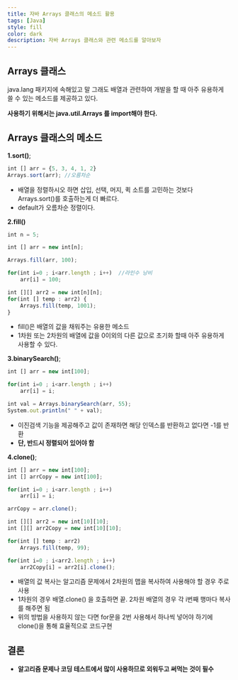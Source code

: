 ```yaml
---
title: 자바 Arrays 클래스의 메소드 활용
tags: [Java]
style: fill
color: dark
description: 자바 Arrays 클래스와 관련 메소드를 알아보자
---
```


## Arrays 클래스
java.lang 패키지에 속해있고 말 그래도 배열과 관련하여 개발을 할 때 아주 유용하게 쓸 수 있는 메소드를 제공하고 있다.

**사용하기 위해서는 java.util.Arrays 를 import해야 한다.**

## Arrays 클래스의 메소드
**1.sort()**;
```javascript
int [] arr = {5, 3, 4, 1, 2}
Arrays.sort(arr); //오름차순
```
- 배열을 정렬하시오 하면 삽입, 선택, 머지, 퀵 소트를 고민하는 것보다 Arrays.sort()를 호출하는게 더 빠르다.
- default가 오름차순 정렬이다.

**2.fill()**
```javascript
int n = 5;

int [] arr = new int[n];

Arrays.fill(arr, 100);

for(int i=0 ; i<arr.length ; i++)  //라인수 낭비
    arr[i] = 100;

int [][] arr2 = new int[n][n];
for(int [] temp : arr2) {
    Arrays.fill(temp, 1001);
}
```
- fill()은 배열의 값을 채워주는 유용한 메소드
- 1차원 또는 2차원의 배열에 값을 0이외의 다른 값으로 초기화 할때 아주 유용하게 사용할 수 있다. 

**3.binarySearch()**;
```javascript
int [] arr = new int[100];

for(int i=0 ; i<arr.length ; i++) 
    arr[i] = i;

int val = Arrays.binarySearch(arr, 55);
System.out.println(" " + val);
```
- 이진검색 기능을 제공해주고 값이 존재하면 해당 인덱스를 반환하고 없다면 -1를 반환
- **단, 반드시 정렬되어 있어야 함**

**4.clone()**;
```javascript
int [] arr = new int[100];
int [] arrCopy = new int[100];

for(int i=0 ; i<arr.length ; i++) 
    arr[i] = i;

arrCopy = arr.clone();

int [][] arr2 = new int[10][10];
int [][] arr2Copy = new int[10][10];

for(int [] temp : arr2)
    Arrays.fill(temp, 99);

for(int i=0 ; i<arr2.length ; i++)
    arr2Copy[i] = arr2[i].clone();


```
- 배열의 값 복사는 알고리즘 문제에서 2차원의 맵을 복사하여 사용해야 할 경우 주로 사용
- 1차원의 경우 배열.clone() 을 호출하면 끝. 2차원 배열의 경우 각 i번째 행마다 복사를 해주면 됨
- 위의 방법을 사용하지 않는 다면 for문을 2번 사용해서 하나씩 넣어야 하기에 clone()을 통해 효율적으로 코드구현

## 결론
- **알고리즘 문제나 코딩 테스트에서 많이 사용하므로 외워두고 써먹는 것이 필수**